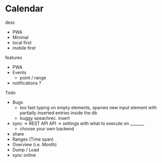 # Calendar


desc
- PWA
- Minimal 
- local first
- mobile first

features
- PWA
- Events
    - point / range
- notifications ?


Todo
- Bugs
    - too fast typing on empty elements, spanws new input element with partially inserted entries inside the db
    - buggy speachrec. insert 
- sync -> REST API API -> settings with what to execute on _______
    - choose your own backend
- share
- Ranges (Time span)
- Overview (i.e. Month)
- Dump / Load
- sync online

